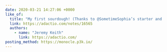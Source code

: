 ```yaml
---
date: 2020-03-21 14:27:06 +0000
like_of:
  title: "My first sourdough! (Thanks to @SometimeSophia’s starter and excellent …"
  link: https://adactio.com/notes/16565
  authors:
    - name: "Jeremy Keith"
      link: https://adactio.com/
posting_method: https://monocle.p3k.io/
---
```

